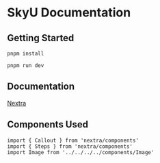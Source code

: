# SkyU Documentation

## Getting Started

``` pnpm install ```

``` pnpm run dev ```


## Documentation

[Nextra](https://nextra.site/docs/docs-theme/page-configuration)


## Components Used

```
import { Callout } from 'nextra/components'
import { Steps } from 'nextra/components'
import Image from '../../../../components/Image'
```


